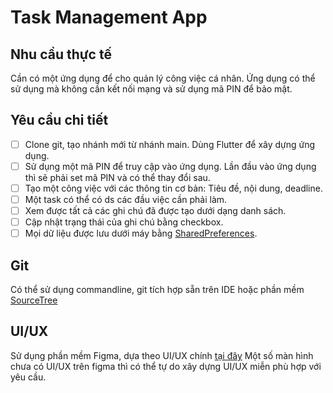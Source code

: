 # Task Management App

## Nhu cầu thực tế

Cần có một ứng dụng để cho quản lý công việc cá nhân.
Ứng dụng có thể sử dụng mà không cần kết nối mạng và sử dụng mã PIN để bảo mật.

## Yêu cầu chi tiết

- [ ] Clone git, tạo nhánh mới từ nhánh main. Dùng Flutter để xây dựng ứng dụng.
- [ ] Sử dụng một mã PIN để truy cập vào ứng dụng. Lần đầu vào ứng dụng thì sẽ phải set mã PIN và có thể thay đổi sau. 
- [ ] Tạo một công việc với các thông tin cơ bản: Tiêu đề, nội dung, deadline.
- [ ] Một task có thể có ds các đầu việc cần phải làm.
- [ ] Xem được tất cả các ghi chú đã được tạo dưới dạng danh sách.
- [ ] Cập nhật trạng thái của ghi chú bằng checkbox.
- [ ] Mọi dữ liệu được lưu dưới máy bằng [SharedPreferences](https://pub.dev/packages/shared_preferences).

## Git

Có thể sử dụng commandline, git tích hợp sẵn trên IDE hoặc phần mềm [SourceTree](https://www.sourcetreeapp.com/)

## UI/UX

Sử dụng phần mềm Figma, dựa theo UI/UX chính [tại đây](https://www.figma.com/file/g5Z6cJsF8F0oQoCn1T1DX1/%5BMobile%5D-Task-Management-App?t=FIH9AHBbWVLy9aXa-1)
Một số màn hình chưa có UI/UX trên figma thì có thể tự do xây dựng UI/UX miễn phù hợp với yêu cầu.


